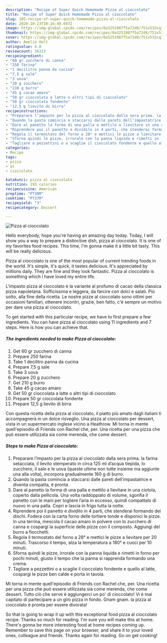 ```yaml
---
description: "Recipe of Super Quick Homemade Pizza al cioccolato"
title: "Recipe of Super Quick Homemade Pizza al cioccolato"
slug: 185-recipe-of-super-quick-homemade-pizza-al-cioccolato
date: 2020-10-23T10:16:49.697Z
image: https://img-global.cpcdn.com/recipes/0a3251987f5a72d8/751x532cq70/pizza-al-cioccolato-recipe-main-photo.jpg
thumbnail: https://img-global.cpcdn.com/recipes/0a3251987f5a72d8/751x532cq70/pizza-al-cioccolato-recipe-main-photo.jpg
cover: https://img-global.cpcdn.com/recipes/0a3251987f5a72d8/751x532cq70/pizza-al-cioccolato-recipe-main-photo.jpg
author: Amelia Holt
ratingvalue: 4.8
reviewcount: 36313
recipeingredient:
- "60 gr zucchero di canna"
- "250 farina"
- "1 decilitro panna da cucina"
- "7,5 g sale"
- "3 uova"
- "20 g zucchero"
- "210 g burro"
- "45 g cacao amaro"
- "50 gr cioccolata a latte o altri tipi di cioccolato"
- "50 gr cioccolata fondente"
- "12,5 g lievito di birra"
recipeinstructions:
- "Preparare l’impasto per la pizza al cioccolato dalla sera prima. la farina setacciata, il lievito stemperato in circa 125 ml d’acqua tiepida, lo zucchero, il sale e le uova (queste ultime non tutte insieme ma aggiunte una alla volta), incorpora gradualmente 160 g di burro."
- "Quando la pasta comincia a staccarsi dalle pareti dell’impastatrice e diventa compatta, è pronta"
- "Dare al panetto la forma di una palla e mettilo a lievitare in una ciotola, coperto dalla pellicola. Una volta raddoppiato di volume, sgonfia il panetto con le mani per togliere l’aria in eccesso, quindi compattalo di nuovo in una palla. Copri e lascia in frigo tutta la notte."
- "Riprendere poi il panetto e dividilo in 4 parti, che stenderai formando dei dischi. Fodera con la carta forno delle tortiere tonde e disponici le pizze. In una terrina, mescola il cacao amaro in polvere con lo zucchero di canna e cospargi la superficie delle pizze con il composto. Aggiungi del burro a fiocchetti."
- "Regola il termostato del forno a 28° e mettici le pizze a lievitare per 20 minuti. Trascorso il tempo, alza la temperatura a 180° e cuoci per 10 minuti."
- "Sforna quindi le pizze, irrorale con la panna liquida e rimetti in forno per pochi minuti, giusto il tempo che la panna si rapprenda formando una crema."
- "Tagliare a pezzettini o a scaglie il cioccolato fondente e quello al latte, cospargi le pizze ben calde e porta in tavola."
categories:
- Recipe
tags:
- pizza
- al
- cioccolato

katakunci: pizza al cioccolato 
nutrition: 193 calories
recipecuisine: American
preptime: "PT30M"
cooktime: "PT37M"
recipeyield: "3"
recipecategory: Dessert

---
```



![Pizza al cioccolato](https://img-global.cpcdn.com/recipes/0a3251987f5a72d8/751x532cq70/pizza-al-cioccolato-recipe-main-photo.jpg)

Hello everybody, hope you're having an amazing day today. Today, I will show you a way to prepare a distinctive dish, pizza al cioccolato. It is one of my favorites food recipes. This time, I'm gonna make it a little bit tasty. This will be really delicious.

Pizza al cioccolato is one of the most popular of current trending foods in the world. It's simple, it's quick, it tastes delicious. It's appreciated by millions daily. They are fine and they look fantastic. Pizza al cioccolato is something which I have loved my entire life.

L&#39;impasto pizza al cioccolato è la variante al profumo di cacao della classica pizza napoletana. Sofficissima e leggera, da farcire con dolci e salati. Più sotto, alla fine della ricetta. Le nostre pizze al cioccolato sono ottimi per occasioni familiari, ottenere incontri, grazie, ben fatto, c&#39;è sempre un motivo per dare una pizza al cioccolato.


To get started with this particular recipe, we have to first prepare a few ingredients. You can have pizza al cioccolato using 11 ingredients and 7 steps. Here is how you can achieve that.

<!--inarticleads1-->

##### The ingredients needed to make Pizza al cioccolato:

1. Get 60 gr zucchero di canna
1. Prepare 250 farina
1. Take 1 decilitro panna da cucina
1. Prepare 7,5 g sale
1. Take 3 uova
1. Prepare 20 g zucchero
1. Get 210 g burro
1. Take 45 g cacao amaro
1. Get 50 gr cioccolata a latte o altri tipi di cioccolato
1. Prepare 50 gr cioccolata fondente
1. Prepare 12,5 g lievito di birra


Con questa ricetta della pizza al cioccolato, il piatto più amato dagli italiani ti accompagnerà in un dolce risveglio. Una pizza al cioccolato per dessert, vista in un supermercato inglese vicino a Heathrow. Mi torna in mente quell&#39;episodio di Friends con Rachel che, per. Una ricetta per una pizza che può essere utilizzata sia come merenda, che come dessert. 

<!--inarticleads2-->

##### Steps to make Pizza al cioccolato:

1. Preparare l’impasto per la pizza al cioccolato dalla sera prima. la farina setacciata, il lievito stemperato in circa 125 ml d’acqua tiepida, lo zucchero, il sale e le uova (queste ultime non tutte insieme ma aggiunte una alla volta), incorpora gradualmente 160 g di burro.
1. Quando la pasta comincia a staccarsi dalle pareti dell’impastatrice e diventa compatta, è pronta
1. Dare al panetto la forma di una palla e mettilo a lievitare in una ciotola, coperto dalla pellicola. Una volta raddoppiato di volume, sgonfia il panetto con le mani per togliere l’aria in eccesso, quindi compattalo di nuovo in una palla. Copri e lascia in frigo tutta la notte.
1. Riprendere poi il panetto e dividilo in 4 parti, che stenderai formando dei dischi. Fodera con la carta forno delle tortiere tonde e disponici le pizze. In una terrina, mescola il cacao amaro in polvere con lo zucchero di canna e cospargi la superficie delle pizze con il composto. Aggiungi del burro a fiocchetti.
1. Regola il termostato del forno a 28° e mettici le pizze a lievitare per 20 minuti. Trascorso il tempo, alza la temperatura a 180° e cuoci per 10 minuti.
1. Sforna quindi le pizze, irrorale con la panna liquida e rimetti in forno per pochi minuti, giusto il tempo che la panna si rapprenda formando una crema.
1. Tagliare a pezzettini o a scaglie il cioccolato fondente e quello al latte, cospargi le pizze ben calde e porta in tavola.


Mi torna in mente quell&#39;episodio di Friends con Rachel che, per. Una ricetta per una pizza che può essere utilizzata sia come merenda, che come dessert. Tutto ciò che serve è aggiungerci un po&#39; di cioccolato! Vi è mai capitato di partecipare a un giro pizza in fondo. Gnam gnam. la pizza al cioccolato è pronta per essere divorata! 

So that is going to wrap it up with this exceptional food pizza al cioccolato recipe. Thanks so much for reading. I'm sure you will make this at home. There's gonna be more interesting food at home recipes coming up. Remember to save this page on your browser, and share it to your loved ones, colleague and friends. Thanks again for reading. Go on get cooking!
